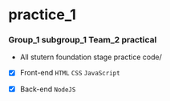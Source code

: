 # practice_1
### Group_1 subgroup_1 Team_2 practical
* All stutern foundation stage practice code/
-[x] Front-end
```HTML```
```CSS```
```JavaScript```

-[x] Back-end
```NodeJS```
